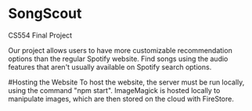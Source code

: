 # SongScout
CS554 Final Project

Our project allows users to have more customizable recommendation options than the regular Spotify website. Find songs using the audio features that aren't usually available on Spotify search options. 

#Hosting the Website
To host the website, the server must be run locally, using the command "npm start". ImageMagick is hosted locally to manipulate images, which are then stored on the cloud with FireStore.
